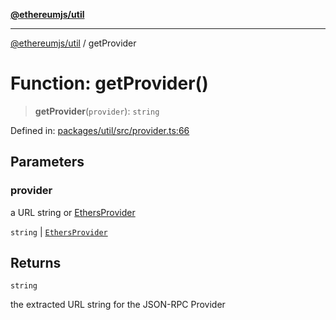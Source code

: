 [**@ethereumjs/util**](../README.md)

***

[@ethereumjs/util](../README.md) / getProvider

# Function: getProvider()

> **getProvider**(`provider`): `string`

Defined in: [packages/util/src/provider.ts:66](https://github.com/ethereumjs/ethereumjs-monorepo/blob/master/packages/util/src/provider.ts#L66)

## Parameters

### provider

a URL string or [EthersProvider](../interfaces/EthersProvider.md)

`string` | [`EthersProvider`](../interfaces/EthersProvider.md)

## Returns

`string`

the extracted URL string for the JSON-RPC Provider
